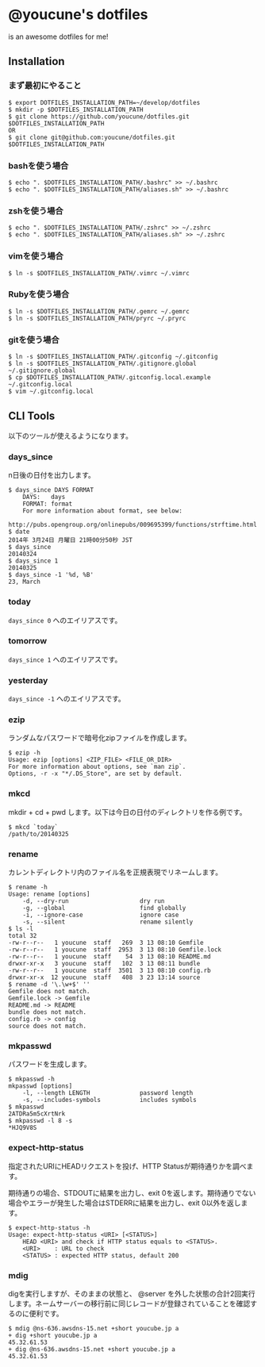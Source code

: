 # @youcune's dotfiles

is an awesome dotfiles for me!

## Installation

### まず最初にやること

```
$ export DOTFILES_INSTALLATION_PATH=~/develop/dotfiles
$ mkdir -p $DOTFILES_INSTALLATION_PATH
$ git clone https://github.com/youcune/dotfiles.git $DOTFILES_INSTALLATION_PATH
OR
$ git clone git@github.com:youcune/dotfiles.git $DOTFILES_INSTALLATION_PATH
```

### bashを使う場合

```
$ echo ". $DOTFILES_INSTALLATION_PATH/.bashrc" >> ~/.bashrc
$ echo ". $DOTFILES_INSTALLATION_PATH/aliases.sh" >> ~/.bashrc
```

### zshを使う場合

```
$ echo ". $DOTFILES_INSTALLATION_PATH/.zshrc" >> ~/.zshrc
$ echo ". $DOTFILES_INSTALLATION_PATH/aliases.sh" >> ~/.zshrc
```

### vimを使う場合

```
$ ln -s $DOTFILES_INSTALLATION_PATH/.vimrc ~/.vimrc
```

### Rubyを使う場合

```
$ ln -s $DOTFILES_INSTALLATION_PATH/.gemrc ~/.gemrc
$ ln -s $DOTFILES_INSTALLATION_PATH/pryrc ~/.pryrc
```

### gitを使う場合

```
$ ln -s $DOTFILES_INSTALLATION_PATH/.gitconfig ~/.gitconfig
$ ln -s $DOTFILES_INSTALLATION_PATH/.gitignore.global ~/.gitignore.global
$ cp $DOTFILES_INSTALLATION_PATH/.gitconfig.local.example ~/.gitconfig.local
$ vim ~/.gitconfig.local
```

## CLI Tools

以下のツールが使えるようになります。

### days_since

n日後の日付を出力します。

```
$ days_since DAYS FORMAT
    DAYS:   days
    FORMAT: format
    For more information about format, see below:
    http://pubs.opengroup.org/onlinepubs/009695399/functions/strftime.html
$ date
2014年 3月24日 月曜日 21時00分50秒 JST
$ days_since
20140324
$ days_since 1
20140325
$ days_since -1 '%d, %B'
23, March
```

### today

`days_since 0` へのエイリアスです。

### tomorrow

`days_since 1` へのエイリアスです。

### yesterday

`days_since -1` へのエイリアスです。

### ezip

ランダムなパスワードで暗号化zipファイルを作成します。

```
$ ezip -h
Usage: ezip [options] <ZIP_FILE> <FILE_OR_DIR>
For more information about options, see `man zip`.
Options, -r -x "*/.DS_Store", are set by default.
```

### mkcd

mkdir + cd + pwd します。以下は今日の日付のディレクトリを作る例です。

```
$ mkcd `today`
/path/to/20140325
```

### rename

カレントディレクトリ内のファイル名を正規表現でリネームします。

```
$ rename -h
Usage: rename [options]
    -d, --dry-run                    dry run
    -g, --global                     find globally
    -i, --ignore-case                ignore case
    -s, --silent                     rename silently
$ ls -l
total 32
-rw-r--r--   1 youcune  staff   269  3 13 08:10 Gemfile
-rw-r--r--   1 youcune  staff  2953  3 13 08:10 Gemfile.lock
-rw-r--r--   1 youcune  staff    54  3 13 08:10 README.md
drwxr-xr-x   3 youcune  staff   102  3 13 08:11 bundle
-rw-r--r--   1 youcune  staff  3501  3 13 08:10 config.rb
drwxr-xr-x  12 youcune  staff   408  3 23 13:14 source
$ rename -d '\.\w+$' ''
Gemfile does not match.
Gemfile.lock -> Gemfile
README.md -> README
bundle does not match.
config.rb -> config
source does not match.
```

### mkpasswd

パスワードを生成します。

```
$ mkpasswd -h
mkpasswd [options]
    -l, --length LENGTH              password length
    -s, --includes-symbols           includes symbols
$ mkpasswd
2ATDRa5m5cXrtNrk
$ mkpasswd -l 8 -s
*HJQ9V8S
```

### expect-http-status

指定されたURIにHEADリクエストを投げ、HTTP Statusが期待通りかを調べます。

期待通りの場合、STDOUTに結果を出力し、exit 0を返します。期待通りでない場合やエラーが発生した場合はSTDERRに結果を出力し、exit 0以外を返します。

```
$ expect-http-status -h
Usage: expect-http-status <URI> [<STATUS>]
    HEAD <URI> and check if HTTP status equals to <STATUS>.
    <URI>    : URL to check
    <STATUS> : expected HTTP status, default 200
```

### mdig

digを実行しますが、そのままの状態と、 @server を外した状態の合計2回実行します。ネームサーバーの移行前に同じレコードが登録されていることを確認するのに便利です。

```
$ mdig @ns-636.awsdns-15.net +short youcube.jp a
+ dig +short youcube.jp a
45.32.61.53
+ dig @ns-636.awsdns-15.net +short youcube.jp a
45.32.61.53
```
